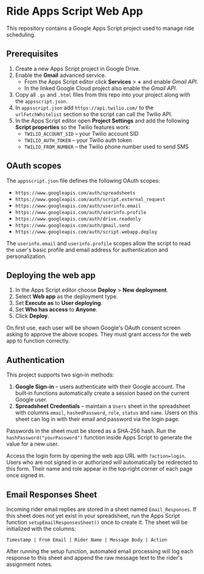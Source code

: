 # Ride Apps Script Web App

This repository contains a Google Apps Script project used to manage ride scheduling.

## Prerequisites

1. Create a new Apps Script project in Google Drive.
2. Enable the **Gmail** advanced service.
   - From the Apps Script editor click **Services** > **+** and enable *Gmail API*.
   - In the linked Google Cloud project also enable the *Gmail API*.
3. Copy all `.gs` and `.html` files from this repo into your project along with the `appsscript.json`.
4. In `appsscript.json` add `https://api.twilio.com/` to the `urlFetchWhitelist` section so the script can call the Twilio API.
5. In the Apps Script editor open **Project Settings** and add the following **Script properties** so the Twilio features work:
   - `TWILIO_ACCOUNT_SID` – your Twilio account SID
   - `TWILIO_AUTH_TOKEN` – your Twilio auth token
   - `TWILIO_FROM_NUMBER` – the Twilio phone number used to send SMS

## OAuth scopes

The `appsscript.json` file defines the following OAuth scopes:

- `https://www.googleapis.com/auth/spreadsheets`
- `https://www.googleapis.com/auth/script.external_request`
- `https://www.googleapis.com/auth/userinfo.email`
- `https://www.googleapis.com/auth/userinfo.profile`
- `https://www.googleapis.com/auth/drive.readonly`
- `https://www.googleapis.com/auth/gmail.send`
- `https://www.googleapis.com/auth/script.webapp.deploy`

The `userinfo.email` and `userinfo.profile` scopes allow the script to read the user's basic profile and email address for authentication and personalization.

## Deploying the web app

1. In the Apps Script editor choose **Deploy** > **New deployment**.
2. Select **Web app** as the deployment type.
3. Set **Execute as** to **User deploying**.
4. Set **Who has access** to **Anyone**.
5. Click **Deploy**.

On first use, each user will be shown Google's OAuth consent screen asking to approve the above scopes. They must grant access for the web app to function correctly.
## Authentication

This project supports two sign‑in methods:

1. **Google Sign‑in** – users authenticate with their Google account. The
   built‑in functions automatically create a session based on the current Google
   user.
2. **Spreadsheet Credentials** – maintain a `Users` sheet in the spreadsheet
   with columns `email`, `hashedPassword`, `role`, `status` and `name`.  Users on
   this sheet can log in with their email and password via the login page.

Passwords in the sheet must be stored as a SHA‑256 hash.  Run the
`hashPassword("yourPassword")` function inside Apps Script to generate the value
for a new user.

Access the login form by opening the web app URL with `?action=login`.  Users who
are not signed in or authorized will automatically be redirected to this form.
Their name and role appear in the top‑right corner of each page once signed in.


## Email Responses Sheet

Incoming rider email replies are stored in a sheet named `Email_Responses`. If this sheet does not yet exist in your spreadsheet, run the Apps Script function `setupEmailResponsesSheet()` once to create it. The sheet will be initialized with the columns:

```
Timestamp | From Email | Rider Name | Message Body | Action
```

After running the setup function, automated email processing will log each response to this sheet and append the raw message text to the rider's assignment notes.

